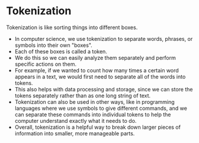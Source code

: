 # Tokenization

Tokenization is like sorting things into different boxes. 

* In computer science, we use tokenization to separate words, phrases, or symbols into their own "boxes".
* Each of these boxes is called a token.
* We do this so we can easily analyze them separately and perform specific actions on them.
* For example, if we wanted to count how many times a certain word appears in a text, we would first need to separate all of the words into tokens.
* This also helps with data processing and storage, since we can store the tokens separately rather than as one long string of text.
* Tokenization can also be used in other ways, like in programming languages where we use symbols to give different commands, and we can separate these commands into individual tokens to help the computer understand exactly what it needs to do. 
* Overall, tokenization is a helpful way to break down larger pieces of information into smaller, more manageable parts.
